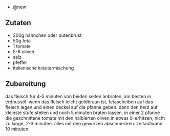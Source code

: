 - @new

## Zutaten
- 200g hähnchen oder putenbrust
- 50g feta
- 1 tomate
- 5-6 oliven
- salz
- pfeffer
- italienische kräutermischung

## Zubereitung
das fleisch für 4-5 minuten von beiden seiten anbraten, am besten in erdnussöl. wenn das fleisch leicht goldbraun ist, fetascheiben auf das fleisch legen und einen deckel auf die pfanne geben. dann den herd auf kleinste stufe stellen und noch 5 minuten braten lassen.
in einer 2 pfanne die geschnittene tomate mit den halbierten oliven in etwas öl erhitzen, nicht zu lange, 2-3 minuten. alles mit den gewürzen abschmecken.
zeitaufwand 10 minuten.
